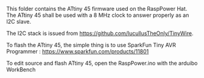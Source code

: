 This folder contains the ATtiny 45 firmware used on the RaspPower Hat.
The ATtiny 45 shall be used with a 8 MHz clock to answer properly as an I2C slave.

The I2C stack is issued from https://github.com/lucullusTheOnly/TinyWire.

To flash the ATtiny 45, the simple thing is to use SparkFun Tiny AVR Programmer : https://www.sparkfun.com/products/11801

To edit source and flash ATtiny 45, open the RaspPower.ino with the arduibo WorkBench
